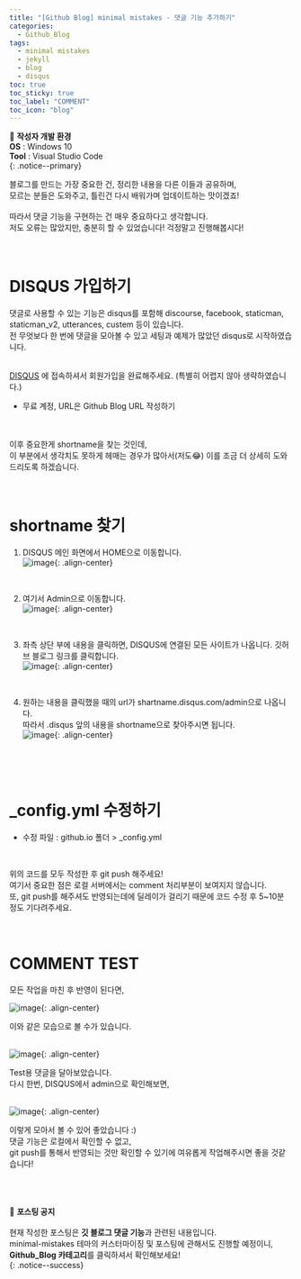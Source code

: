 ```yaml
---
title: "[Github Blog] minimal mistakes - 댓글 기능 추가하기"
categories:
  - Github_Blog
tags:
  - minimal mistakes
  - jekyll
  - blog
  - disqus
toc: true
toc_sticky: true
toc_label: "COMMENT"
toc_icon: "blog"
---
```


📌 **작성자 개발 환경** <br>
**OS** : Windows 10<br>
**Tool** : Visual Studio Code<br>
{: .notice--primary}

블로그를 만드는 가장 중요한 건, 정리한 내용을 다른 이들과 공유하며,<br>
모르는 분들은 도와주고, 틀린건 다시 배워가며 업데이트하는 맛이겠죠!<br>
<br>
따라서 댓글 기능을 구현하는 건 매우 중요하다고 생각합니다.<br>
저도 오류는 많았지만, 충분히 할 수 있었습니다! 걱정말고 진행해봅시다!<br>
<br>
<br>

# DISQUS 가입하기

댓글로 사용할 수 있는 기능은 disqus를 포함해 discourse, facebook, staticman, staticman_v2, utterances, custem 등이 있습니다.<br>
전 무엇보다 한 번에 댓글을 모아볼 수 있고 세팅과 예제가 많았던 disqus로 시작하였습니다.<br>
<br>

[DISQUS](https://disqus.com/) 에 접속하셔서 회원가입을 완료해주세요. (특별히 어렵지 않아 생략하였습니다.)<br>
- 무료 계정, URL은 Github Blog URL 작성하기
<br>
<br>
이후 중요한게 shortname을 찾는 것인데,<br>
이 부분에서 생각치도 못하게 헤매는 경우가 많아서(저도😂)
이를 조금 더 상세히 도와드리도록 하겠습니다.<br>
<br>
<br>

# shortname 찾기

1) DISQUS 메인 화면에서 HOME으로 이동합니다.<br>
![image](https://user-images.githubusercontent.com/45550607/102243641-be68e600-3f3e-11eb-968c-8f4466afa56b.png){: .align-center}
<br>

2) 여기서 Admin으로 이동합니다.<br>
![image](https://user-images.githubusercontent.com/45550607/102243644-c032a980-3f3e-11eb-9eed-b3fc03d3259d.png){: .align-center}
<br>

3) 좌측 상단 부에 내용을 클릭하면, DISQUS에 연결된 모든 사이트가 나옵니다. 깃허브 블로그 링크를 클릭합니다.<br>
![image](https://user-images.githubusercontent.com/45550607/102243659-c32d9a00-3f3e-11eb-84be-345bdade2ea7.png){: .align-center}
<br>

4) 원하는 내용을 클릭했을 때의 url가 shartname.disqus.com/admin으로 나옵니다.<br>
   따라서 .disqus 앞의 내용을 shortname으로 찾아주시면 됩니다.<br>
![image](https://user-images.githubusercontent.com/45550607/102243681-c759b780-3f3e-11eb-84ce-37d3d757a7d2.png){: .align-center}
<br>
<br>
<br>

# _config.yml 수정하기

- 수정 파일 : github.io 폴더 > _config.yml
<br>

<script src="https://gist.github.com/eona1301/97484af7daac622ce9c905f6d521a2de.js"></script>

<script src="https://gist.github.com/eona1301/126daa1811b8e0e9599221aba9b6708a.js"></script>

위의 코드를 모두 작성한 후 git push 해주세요!<br>
여기서 중요한 점은 로컬 서버에서는 comment 처리부분이 보여지지 않습니다.<br>
또, git push를 해주셔도 반영되는데에 딜레이가 걸리기 때문에 코드 수정 후 5~10분 정도 기다려주세요.<br>
<br>
<br>

# COMMENT TEST

모든 작업을 마친 후 반영이 된다면,<br>

![image](https://user-images.githubusercontent.com/45550607/102245006-5e733f00-3f40-11eb-9afe-6837da200d17.png){: .align-center}

이와 같은 모습으로 볼 수가 있습니다.<br>
<br>

![image](https://user-images.githubusercontent.com/45550607/102245300-b8740480-3f40-11eb-9bdf-098dc3118562.png){: .align-center}

Test용 댓글을 달아보았습니다.<br>
다시 한번, DISQUS에서 admin으로 확인해보면,<br>
<br>

![image](https://user-images.githubusercontent.com/45550607/102245479-f6712880-3f40-11eb-8b76-a2103d707425.png){: .align-center}

이렇게 모아서 볼 수 있어 좋았습니다 :)<br>
댓글 기능은 로컬에서 확인할 수 없고,<br>
git push를 통해서 반영되는 것만 확인할 수 있기에 여유롭게 작업해주시면 좋을 것같습니다!<br>
<br>
<br>
<br>

🔔 **포스팅 공지** <br><br>
현재 작성한 포스팅은 **깃 블로그 댓글 기능**과 관련된 내용입니다.<br>
minimal-mistakes 테마의 커스터마이징 및 포스팅에 관해서도 진행할 예정이니, 
**Github_Blog 카테고리**를 클릭하셔서 확인해보세요!<br>
{: .notice--success}